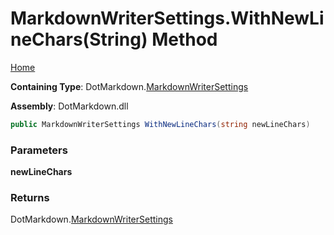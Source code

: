 # MarkdownWriterSettings\.WithNewLineChars\(String\) Method

[Home](../../../README.md)

**Containing Type**: DotMarkdown\.[MarkdownWriterSettings](../README.md)

**Assembly**: DotMarkdown\.dll

```csharp
public MarkdownWriterSettings WithNewLineChars(string newLineChars)
```

### Parameters

**newLineChars**

### Returns

DotMarkdown\.[MarkdownWriterSettings](../README.md)

